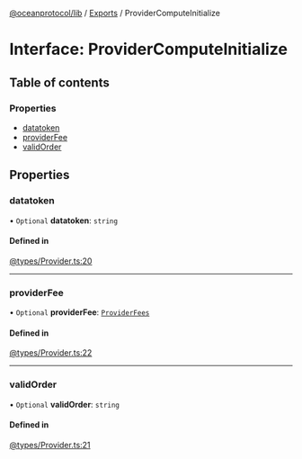 [@oceanprotocol/lib](../README.md) / [Exports](../modules.md) / ProviderComputeInitialize

# Interface: ProviderComputeInitialize

## Table of contents

### Properties

- [datatoken](ProviderComputeInitialize.md#datatoken)
- [providerFee](ProviderComputeInitialize.md#providerfee)
- [validOrder](ProviderComputeInitialize.md#validorder)

## Properties

### datatoken

• `Optional` **datatoken**: `string`

#### Defined in

[@types/Provider.ts:20](https://github.com/oceanprotocol/ocean.js/blob/fbcd13ac/src/@types/Provider.ts#L20)

___

### providerFee

• `Optional` **providerFee**: [`ProviderFees`](ProviderFees.md)

#### Defined in

[@types/Provider.ts:22](https://github.com/oceanprotocol/ocean.js/blob/fbcd13ac/src/@types/Provider.ts#L22)

___

### validOrder

• `Optional` **validOrder**: `string`

#### Defined in

[@types/Provider.ts:21](https://github.com/oceanprotocol/ocean.js/blob/fbcd13ac/src/@types/Provider.ts#L21)
